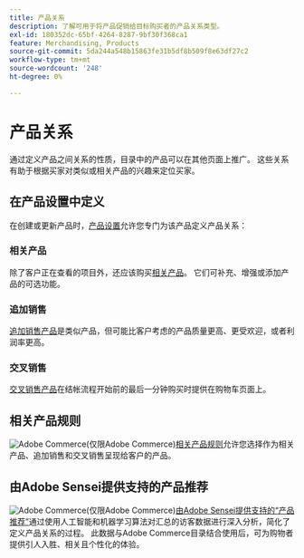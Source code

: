 ```yaml
---
title: 产品关系
description: 了解可用于将产品促销给目标购买者的产品关系类型。
exl-id: 180352dc-65bf-4264-8287-9bf30f368ca1
feature: Merchandising, Products
source-git-commit: 5da244a548b15863fe31b5df8b509f8e63df27c2
workflow-type: tm+mt
source-wordcount: '248'
ht-degree: 0%

---
```


# 产品关系

通过定义产品之间关系的性质，目录中的产品可以在其他页面上推广。 这些关系有助于根据买家对类似或相关产品的兴趣来定位买家。

## 在产品设置中定义

在创建或更新产品时，[产品设置](../catalog/product-create.md#product-settings)允许您专门为该产品定义产品关系：

### 相关产品

除了客户正在查看的项目外，还应该购买[相关产品](../catalog/related-products-up-sells-cross-sells.md#related-products)。 它们可补充、增强或添加产品的可选功能。

### 追加销售

[追加销售产品](../catalog/related-products-up-sells-cross-sells.md#up-sells)是类似产品，但可能比客户考虑的产品质量更高、更受欢迎，或者利润率更高。

### 交叉销售

[交叉销售产品](../catalog/related-products-up-sells-cross-sells.md#cross-sells)在结帐流程开始前的最后一分钟购买时提供在购物车页面上。

## 相关产品规则

![Adobe Commerce](../assets/adobe-logo.svg)(仅限Adobe Commerce)[相关产品规则](product-related-rules.md)允许您选择作为相关产品、追加销售和交叉销售呈现给客户的产品。

## 由Adobe Sensei提供支持的产品推荐

![Adobe Commerce](../assets/adobe-logo.svg)(仅限Adobe Commerce)[由Adobe Sensei提供支持的“产品推荐”](https://experienceleague.adobe.com/docs/commerce/product-recommendations/overview.html)通过使用人工智能和机器学习算法对汇总的访客数据进行深入分析，简化了定义产品关系的过程。 此数据与Adobe Commerce目录结合使用后，可为购物者提供引人入胜、相关且个性化的体验。
